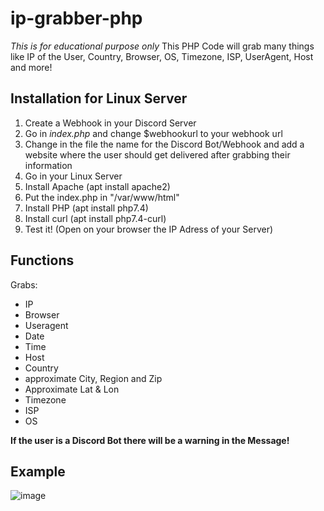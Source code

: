 # ip-grabber-php
*This is for educational purpose only*
This PHP Code will grab many things like IP of the User, Country, Browser, OS, Timezone, ISP, UserAgent, Host and more!

## Installation for Linux Server
1. Create a Webhook in your Discord Server
2. Go in *index.php* and change $webhookurl to your webhook url
3. Change in the file the name for the Discord Bot/Webhook and add a website where the user should get delivered after grabbing their information
4. Go in your Linux Server
5. Install Apache (apt install apache2)
6. Put the index.php in "/var/www/html"
7. Install PHP (apt install php7.4)
8. Install curl (apt install php7.4-curl)
9. Test it! (Open on your browser the IP Adress of your Server)

## Functions
Grabs:
- IP
- Browser
- Useragent
- Date
- Time
- Host
- Country
- approximate City, Region and Zip
- Approximate Lat & Lon
- Timezone
- ISP
- OS

**If the user is a Discord Bot there will be a warning in the Message!**

## Example
![image](https://user-images.githubusercontent.com/92023913/218865198-82374dc4-8b9a-4e8f-be1e-74bc1c645468.png)
